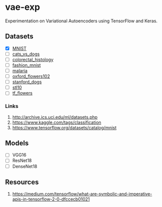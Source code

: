 # vae-exp

Experimentation on Variational Autoencoders using TensorFlow and Keras.

## Datasets

* [x] [MNIST](http://yann.lecun.com/exdb/mnist/)
* [ ] [cats_vs_dogs](https://www.tensorflow.org/datasets/catalog/cats_vs_dogs)
* [ ] [colorectal_histology](https://www.tensorflow.org/datasets/catalog/colorectal_histology)
* [ ] [fashion_mnist](https://www.tensorflow.org/datasets/catalog/fashion_mnist)
* [ ] [malaria](https://www.tensorflow.org/datasets/catalog/malaria)
* [ ] [oxford_flowers102](https://www.tensorflow.org/datasets/catalog/oxford_flowers102)
* [ ] [stanford_dogs](https://www.tensorflow.org/datasets/catalog/stanford_dogs)
* [ ] [stl10](https://www.tensorflow.org/datasets/catalog/stl10)
* [ ] [tf_flowers](https://www.tensorflow.org/datasets/catalog/tf_flowers)

### Links

1. <http://archive.ics.uci.edu/ml/datasets.php>
2. <https://www.kaggle.com/tags/classification>
3. <https://www.tensorflow.org/datasets/catalog/mnist>

## Models

* [ ] VGG16
* [ ] ResNet18
* [ ] DenseNet18

## Resources

1. <https://medium.com/tensorflow/what-are-symbolic-and-imperative-apis-in-tensorflow-2-0-dfccecb01021>

